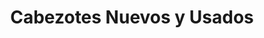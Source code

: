 ---
title: "Cabezotes Nuevos y Usados"
url: /curridabat/cabezotes-nuevos-y-usados/
shop: reparación de automóviles
---